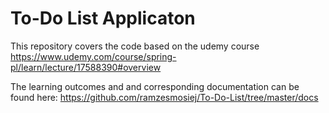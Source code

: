 # To-Do List Applicaton
This repository covers the code based on the udemy course
https://www.udemy.com/course/spring-pl/learn/lecture/17588390#overview

The learning outcomes and and corresponding documentation
can be found here: https://github.com/ramzesmosiej/To-Do-List/tree/master/docs
